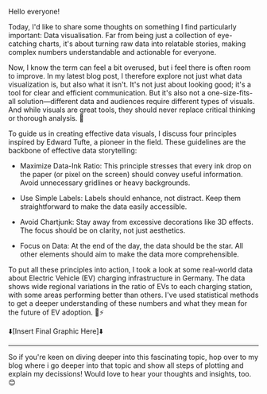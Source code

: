
Hello everyone!

Today, I'd like to share some thoughts on something I find particularly important: Data visualisation. Far from being just a collection of eye-catching charts, it's about turning raw data into relatable stories, making complex numbers understandable and actionable for everyone.

Now, I know the term can feel a bit overused, but i feel there is often room to improve. In my latest blog post, I therefore explore not just what data visualization is, but also what it isn't. It's not just about looking good; it's a tool for clear and efficient communication. But it's also not a one-size-fits-all solution—different data and audiences require different types of visuals. And while visuals are great tools, they should never replace critical thinking or thorough analysis. 🤔

To guide us in creating effective data visuals, I discuss four principles inspired by Edward Tufte, a pioneer in the field. These guidelines are the backbone of effective data storytelling:

- Maximize Data-Ink Ratio: This principle stresses that every ink drop on the paper (or pixel on the screen) should convey useful information. Avoid unnecessary gridlines or heavy backgrounds.

- Use Simple Labels: Labels should enhance, not distract. Keep them straightforward to make the data easily accessible.

- Avoid Chartjunk: Stay away from excessive decorations like 3D effects. The focus should be on clarity, not just aesthetics.

- Focus on Data: At the end of the day, the data should be the star. All other elements should aim to make the data more comprehensible.

To put all these principles into action, I took a look at some real-world data about Electric Vehicle (EV) charging infrastructure in Germany. The data shows wide regional variations in the ratio of EVs to each charging station, with some areas performing better than others. I've used statistical methods to get a deeper understanding of these numbers and what they mean for the future of EV adoption. 🚗⚡

⬇️[Insert Final Graphic Here]⬇️

---

So if you're keen on diving deeper into this fascinating topic, hop over to my blog where i go deeper into that topic and show all steps of plotting and explain my decissions! Would love to hear your thoughts and insights, too. 😊
